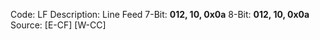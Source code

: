 Code: LF
Description: Line Feed
7-Bit: **012, 10, 0x0a**
8-Bit: **012, 10, 0x0a**
Source: [E-CF] [W-CC]
